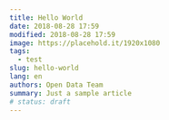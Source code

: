 ```yaml
---
title: Hello World
date: 2018-08-28 17:59
modified: 2018-08-28 17:59
image: https://placehold.it/1920x1080
tags:
  - test
slug: hello-world
lang: en
authors: Open Data Team
summary: Just a sample article
# status: draft
---
```

